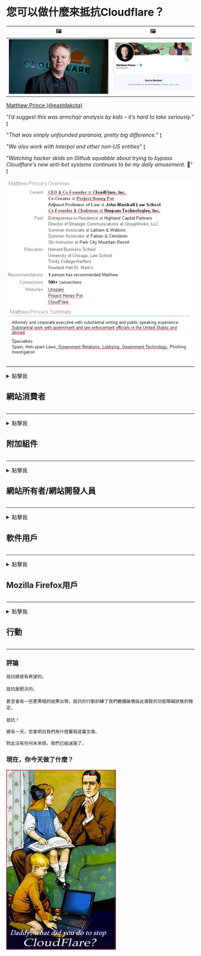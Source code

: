 # 您可以做什麼來抵抗Cloudflare？

| 🖼 | 🖼 |
| --- | --- |
| ![](../image/matthew_prince.jpg) | ![](../image/blockedbymatthewprince.jpg) |

[Matthew Prince (@eastdakota)](https://twitter.com/eastdakota)

"*I’d suggest this was armchair analysis by kids – it’s hard to take seriously.*" [t](https://www.theguardian.com/technology/2015/nov/19/cloudflare-accused-by-anonymous-helping-isis)

"*That was simply unfounded paranoia, pretty big difference.*"  [t](https://twitter.com/xxdesmus/status/992757936123359233)

"*We also work with Interpol and other non-US entities*" [t](https://twitter.com/eastdakota/status/1203028504184360960)

"*Watching hacker skids on Github squabble about trying to bypass Cloudflare's new anti-bot systems continues to be my daily amusement.* 🍿" [t](https://twitter.com/eastdakota/status/1273277839102656515)


![](../image/whoismp.jpg)

---


<details>
<summary>點擊我

## 網站消費者
</summary>


- 如果您喜歡的網站正在使用Cloudflare，請告訴他們不要使用Cloudflare。
  - 在諸如Facebook，Reddit，Twitter或Mastodon之類的社交媒體上抱怨沒有區別。 [動作比主題標籤響亮。](https://twitter.com/phyzonloop/status/1274132092490862594)
  - 如果您想使自己有用，請嘗試與網站所有者聯繫。

[Cloudflare說](https://github.com/Eloston/ungoogled-chromium/issues/783):
```
我們建議您與遇到問題的特定服務或站點的管理員聯繫，並分享您的經驗。
```

[如果您不要求它，則網站所有者永遠不會知道此問題。](../PEOPLE.md)

![](../image/liberapay.jpg)

[成功的例子](https://counterpartytalk.org/t/turn-off-cloudflare-on-counterparty-co-plz/164/5).<br>
你有個問題？ [立即提高聲音。](https://github.com/maraoz/maraoz.github.io/issues/1) 下面的例子。

```
您只是在幫助企業審查和大規模監視。
https://codeberg.org/crimeflare/cloudflare-tor/src/branch/master/README.md
```

```
您的網頁位於CloudFlare中具有隱私保護功能的私人圍牆花園中。
https://codeberg.org/crimeflare/cloudflare-tor/
```

- 花一些時間閱讀網站的隱私政策。
  - 如果網站位於Cloudflare後面，或者網站正在使用連接到Cloudflare的服務。

它必須說明“ Cloudflare”是什麼，並要求獲得與Cloudflare共享數據的許可。 否則將導致違反信任的行為，應避免使用該網站。

[可接受的隱私政策示例在這裡](https://archive.is/bDlTz) ("Subprocessors" > "Entity Name")

```
我已經閱讀了您的隱私政策，但找不到Cloudflare這個詞。
如果您繼續將我的數據提供給Cloudflare，我拒絕與您共享數據。
https://codeberg.org/crimeflare/cloudflare-tor/
```

這是隱私策略的示例，其中沒有單詞Cloudflare。
[Liberland Jobs](https://archive.is/daKIr) [privacy policy](https://docsend.com/view/feiwyte):

![](../image/cfwontobey.jpg)

Cloudflare擁有自己的隱私權政策。
[Cloudflare喜歡讓別人愛不釋手。](https://www.reddit.com/r/GamerGhazi/comments/2s64fe/be_wary_reporting_to_cloudflare/)

這是網站註冊表單的一個很好的例子。
AFAIK，零網站做到這一點。你會相信他們嗎？

```
點擊“註冊XYZ”即表示您同意我們的服務條款和隱私聲明。
您還同意與Cloudflare共享您的數據，並同意cloudflare的隱私聲明。
如果Cloudflare洩露了您的信息或不允許您連接到我們的服務器，那不是我們的錯。 [*]

[ 註冊 ] [ 我不同意 ]
```
[*] [PEOPLE.md](../PEOPLE.md)


- 盡量不要使用他們的服務。 請記住，Cloudflare正在監視您。
  - ["I'm in your TLS, sniffin' your passworz"](../image/iminurtls.jpg)

- 搜索其他網站。 互聯網上有其他選擇和機會！

- 說服您的朋友每天使用Tor。
  - 匿名應該成為開放互聯網的標準！
  - [請注意，Tor項目不喜歡該項目。](../HISTORY.md)

</details>

------

<details>
<summary>點擊我

## 附加組件
</summary>

- 如果您的瀏覽器是Firefox，Tor瀏覽器或Ungoogled Chromium，請使用下面的附加組件之一。
  - 如果要添加其他新的加載項，請先詢問。


| 姓名 | 開發者 | 支持 | 可以阻止 | 可以通知 | Chrome |
| -------- | -------- | -------- | -------- | -------- | -------- |
| [Bloku Cloudflaron MITM-Atakon](../subfiles/about.bcma.md) | #Addon | [ ? ](README.md) | **是的**     | **是的**     |  **是的** |
| [Ĉu ligoj estas vundeblaj al MITM-atako?](../subfiles/about.ismm.md) | #Addon | [ ? ](README.md) | 不     | **是的**     |  **是的** |
| [Ĉu ĉi tiuj ligoj blokos Tor-uzanton?](../subfiles/about.isat.md) | #Addon | [ ? ](README.md) | 不     | **是的**     |  **是的** |
| [Block Cloudflare MITM Attack](https://trac.torproject.org/projects/tor/attachment/ticket/24351/block_cloudflare_mitm_attack-1.0.14.1-an%2Bfx.xpi)<br>[**DELETED BY TOR PROJECT**](../HISTORY.md) | nullius | [ ? ](tool/block_cloudflare_mitm_fx), [Link](README.md) | **是的**     | **是的**     |  不 |
| [TPRB](http://34ahehcli3epmhbu2wbl6kw6zdfl74iyc4vg3ja4xwhhst332z3knkyd.onion/) | Sw | [ ? ](http://34ahehcli3epmhbu2wbl6kw6zdfl74iyc4vg3ja4xwhhst332z3knkyd.onion/) | **是的**     | **是的**     |  不 |
| [Detect Cloudflare](https://addons.mozilla.org/en-US/firefox/addon/detect-cloudflare/) | Frank Otto | [ ? ](https://github.com/traktofon/cf-detect) | 不     | **是的**     |  不 |
| [True Sight](https://addons.mozilla.org/en-US/firefox/addon/detect-cloudflare-plus/) | claustromaniac | [ ? ](https://github.com/claustromaniac/detect-cloudflare-plus) | 不     | **是的**     |  不 |
| [Which Cloudflare datacenter am I visiting?](https://addons.mozilla.org/en-US/firefox/addon/cf-pop/) | 依云 | [ ? ](https://github.com/lilydjwg/cf-pop) | 不     | **是的**     |  不 |


- “ Decentraleyes”可以停止與“ CDNJS（Cloudflare）”的連接。
  - 它可以防止許多請求到達網絡，並提供本地文件以防止站點中斷。
  - 開發人員回复: "[very concerning indeed](https://github.com/Synzvato/decentraleyes/issues/236#issuecomment-352049501)", "[widespread usage severely centralizes the web](https://github.com/Synzvato/decentraleyes/issues/251#issuecomment-366752049)"

- [您還可以從證書頒發機構（CA）刪除或不信任Cloudflare證書。](https://www.ssl.com/how-to/remove-root-certificate-firefox/)

</details>

------

<details>
<summary>點擊我

## 網站所有者/網站開發人員
</summary>


![](../image/word_cloudflarefree.jpg)

- 請勿使用Cloudflare解決方案，期間。
  - 您可以做得更好，對吧？ [以下是刪除Cloudflare訂閱，計劃，域或帳戶的方法。](https://support.cloudflare.com/hc/en-us/articles/200167776-Removing-subscriptions-plans-domains-or-accounts)

| 🖼 | 🖼 |
| --- | --- |
| ![](../image/htmlalertcloudflare.jpg) | ![](../image/htmlalertcloudflare2.jpg) |

- 想要更多的顧客嗎？ 你知道該做什麼。 提示是“在行上方”。
  - [您好，您寫了“我們認真對待您的隱私”，但我收到了“不允許出現錯誤403禁止的匿名代理”。](https://it.slashdot.org/story/19/02/19/0033255/stop-saying-we-take-your-privacy-and-security-seriously) 為什麼要阻止Tor或VPN？ [為什麼要阻止臨時電子郵件？](http://nomdjgwjvyvlvmkolbyp3rocn2ld7fnlidlt2jjyotn3qqsvzs2gmuyd.onion/mail/)

![](../image/anonexist.jpg)

- 使用Cloudflare將增加停機的機會。 如果您的服務器已關閉或Cloudflare已關閉，訪問者將無法訪問您的網站。
  - [您真的認為Cloudflare永遠不會失敗嗎？](https://www.ibtimes.com/cloudflare-down-not-working-sites-producing-504-gateway-timeout-errors-2618008) [Another](https://twitter.com/Jedduff/status/1097875615997399040) [sample](https://twitter.com/search?f=tweets&vertical=default&q=Cloudflare%20is%20having%20problems). [Need more](../PEOPLE.md)?

![](../image/cloudflareinternalerror.jpg)

- 使用Cloudflare代理您的“ API服務”，“軟件更新服務器”或“ RSS feed”將損害您的客戶。 一位客戶打電話給您，並說“我無法再使用您的API”，您也不知道發生了什麼。 Cloudflare可以默默地阻止您的客戶。 你覺得還好嗎
  - 有許多RSS閱讀器客戶端和RSS閱讀器在線服務。 如果您不允許其他人訂閱，為什麼要發布RSS feed？

![](../image/rssfeedovercf.jpg)

- 您需要HTTPS證書嗎？ 使用“讓我們加密”或直接從CA公司購買。

- 您需要DNS服務器嗎？ 無法設置自己的服務器？ 他們呢: [Hurricane Electric Free DNS](https://dns.he.net/), [Dyn.com](https://dyn.com/dns/), [1984 Hosting](https://www.1984hosting.com/), [Afraid.Org (如果您使用TOR，則管理員刪除您的帳戶)](https://freedns.afraid.org/)

- 尋找託管服務？ 僅免費？ 他們呢: [Onion Service](http://vww6ybal4bd7szmgncyruucpgfkqahzddi37ktceo3ah7ngmcopnpyyd.onion/en/security/network-security/tor/onionservices-best-practices), [Free Web Hosting Area](https://freewha.com/), [Autistici/Inventati Web Site Hosting](https://www.autinv5q6en4gpf4.onion/services/website), [Github Pages](https://pages.github.com/), [Surge](https://surge.sh/)
  - [Cloudflare的替代品](../subfiles/cloudflare-alternatives.md)

- 您是否正在使用“ cloudflare-ipfs.com”？ [您知道Cloudflare IPFS不好嗎？](../PEOPLE.md)

- 在服務器上安裝Web應用程序防火牆（例如OWASP和Fail2Ban），並進行正確配置。
  - 阻止Tor不是解決方案。不要僅僅為小的不良用戶而懲罰所有人。

- 重定向或阻止“ Cloudflare Warp”用戶訪問您的網站。 並提供原因（如果可以）。

> IP清單: "[Cloudflare當前的IP範圍](cloudflare_inc/)"

> A: 擋住他們

```
server {
...
deny 173.245.48.0/20;
deny 103.21.244.0/22;
deny 103.22.200.0/22;
deny 103.31.4.0/22;
deny 141.101.64.0/18;
deny 108.162.192.0/18;
deny 190.93.240.0/20;
deny 188.114.96.0/20;
deny 197.234.240.0/22;
deny 198.41.128.0/17;
deny 162.158.0.0/15;
deny 104.16.0.0/12;
deny 172.64.0.0/13;
deny 131.0.72.0/22;
deny 2400:cb00::/32;
deny 2606:4700::/32;
deny 2803:f800::/32;
deny 2405:b500::/32;
deny 2405:8100::/32;
deny 2a06:98c0::/29;
deny 2c0f:f248::/32;
...
}
```

> B: 重定向到警告頁面

```
http {
...
geo $iscf {
default 0;
173.245.48.0/20 1;
103.21.244.0/22 1;
103.22.200.0/22 1;
103.31.4.0/22 1;
141.101.64.0/18 1;
108.162.192.0/18 1;
190.93.240.0/20 1;
188.114.96.0/20 1;
197.234.240.0/22 1;
198.41.128.0/17 1;
162.158.0.0/15 1;
104.16.0.0/12 1;
172.64.0.0/13 1;
131.0.72.0/22 1;
2400:cb00::/32 1;
2606:4700::/32 1;
2803:f800::/32 1;
2405:b500::/32 1;
2405:8100::/32 1;
2a06:98c0::/29 1;
2c0f:f248::/32 1;
}
...
}

server {
...
if ($iscf) {rewrite ^ https://example.com/cfwsorry.php;}
...
}

<?php
header('HTTP/1.1 406 Not Acceptable');
echo <<<CLOUDFLARED
Thank you for visiting ourwebsite.com!<br />
We are sorry, but we can't serve you because your connection is being intercepted by Cloudflare.<br />
Please read https://codeberg.org/crimeflare/cloudflare-tor for more information.<br />
CLOUDFLARED;
die();
```

- 如果您相信自由並歡迎匿名用戶，請設置Tor Onion Service或I2P現場。

- 向其他Clearnet / Tor雙重網站運營商尋求建議，並結交匿名朋友！

</details>

------

<details>
<summary>點擊我

## 軟件用戶
</summary>


- Discord正在使用CloudFlare。 備擇方案？ 我們推薦 [**Briar** (Android)](https://f-droid.org/en/packages/org.briarproject.briar.android/), [Ricochet (PC)](https://ricochet.im/), [Tox + Tor (Android/PC)](https://tox.chat/download.html)
  - Briar包含Tor守護程序，因此您無需安裝Orbot。
  - Qwtch開發人員Open Privacy在其git服務中刪除了stop_cloudflare項目，恕不另行通知。

- 如果您使用Debian GNU / Linux或任何派生版本，請訂閱: [bug #831835](https://bugs.debian.org/cgi-bin/bugreport.cgi?bug=831835). 並且，如果可以的話，請幫助驗證補丁程序，並幫助維護人員就是否應該接受該補丁程序得出正確的結論。

- 始終推薦這些瀏覽器。

| 姓名 | 開發者 | 支持 | 評論 |
| -------- | -------- | -------- | -------- |
| [Ungoogled-Chromium](https://ungoogled-software.github.io/ungoogled-chromium-binaries/) | Eloston | [ ? ](https://github.com/Eloston/ungoogled-chromium) | PC (Win, Mac, Linux)  _!Tor_ |
| [Bromite](https://www.bromite.org/fdroid) | Bromite | [ ? ](https://github.com/bromite/bromite/issues) | Android  _!Tor_ |
| [Tor Browser](https://www.torproject.org/download/) | Tor Project | [ ? ](https://support.torproject.org/) | PC (Win, Mac, Linux)  _Tor_|
| [Tor Browser Android](https://www.torproject.org/download/) | Tor Project | [ ? ](https://support.torproject.org/) | Android  _Tor_|
| [Onion Browser](https://itunes.apple.com/us/app/onion-browser/id519296448?mt=8) | Mike Tigas | [ ? ](https://github.com/OnionBrowser/OnionBrowser/issues) | Apple iOS  _Tor_|
| [GNU/Icecat](https://www.gnu.org/software/gnuzilla/) | GNU | [ ? ](https://www.gnu.org/software/gnuzilla/) | PC (Linux) |
| [IceCatMobile](https://f-droid.org/en/packages/org.gnu.icecat/) | GNU | [ ? ](https://lists.gnu.org/mailman/listinfo/bug-gnuzilla) | Android |
| [Iridium Browser](https://iridiumbrowser.de/about/) | Iridium | [ ? ](https://github.com/iridium-browser/iridium-browser/) | PC (Win, Mac, Linux, OpenBSD) |


其他軟件的隱私是不完善的。 這並不意味著Tor瀏覽器是“完美的”。
互聯網和技術上既沒有100％安全，也沒有100％私有。

- 不想使用Tor？ 您可以將任何瀏覽器與Tor守護程序一起使用。
  - [請注意，Tor項目不喜歡這樣。](https://support.torproject.org/tbb/tbb-9/) 如果可以，請使用Tor瀏覽器。
- [如何在Tor中使用Chromium](../subfiles/chromium_tor.md)


讓我們談談其他軟件的隱私。

- [如果您確實需要使用Firefox，請選擇“ Firefox ESR”。](https://www.mozilla.org/en-US/firefox/organizations/)
  - [Firefox-間諜軟件看門狗](https://spyware.neocities.org/articles/firefox.html)
  - [Firefox拒絕言論自由，禁止言論自由](https://web.archive.org/web/20200423010026/https://reclaimthenet.org/firefox-rejects-free-speech-bans-free-speech-commenting-plugin-dissenter-from-its-extensions-gallery/)
  - ["100多個投票。似乎要求一家軟件公司堅持下去...這些天軟件太過分了。"](https://old.reddit.com/r/firefox/comments/gutdiw/weve_got_work_to_do_the_mozilla_blog/fslbbb6/)
  - [嗯，為什麼Firefox在我的URL欄中顯示贊助商鏈接？](https://www.reddit.com/r/firefox/comments/jybx2w/uh_why_is_firefox_showing_me_sponsored_links_in/)
  - [Mozilla-惡魔化身](https://digdeeper.neocities.org/ghost/mozilla.html)

- [記住，Mozilla正在使用Cloudflare服務。](https://www.robtex.com/dns-lookup/www.mozilla.org) [他們還在產品上使用Cloudflare的DNS服務。](https://www.theregister.co.uk/2018/03/21/mozilla_testing_dns_encryption/)

- [Mozilla正式拒絕了該票證。](https://bugzilla.mozilla.org/show_bug.cgi?id=1426618)

- [Firefox Focus是個玩笑。](https://github.com/mozilla-mobile/focus-android/issues/1743) [他們答應關閉遙測，但他們更改了它。](https://github.com/mozilla-mobile/focus-android/issues/4210)

- [PaleMoon / Basilisk開發人員喜歡Cloudflare。](https://github.com/mozilla-mobile/focus-android/issues/1743#issuecomment-345993097)
  - [Pale Moon的Archive Server入侵並傳播了惡意軟件達18個月](https://www.reddit.com/r/privacytoolsIO/comments/cc808y/pale_moons_archive_server_hacked_and_spread/)
  - 他也討厭Tor用戶 - "[讓它對Tor懷有敵意。考慮到其極高的濫用因素，我認為大多數網站都應該對Tor懷有敵意。](https://github.com/yacy/yacy_search_server/issues/314#issuecomment-565932097)"

- [Waterfox有嚴重的“電話回家”問題](https://spyware.neocities.org/articles/waterfox.html)

- [Google Chrome瀏覽器是間諜軟件。](https://www.gnu.org/proprietary/malware-google.en.html)
  - [Google記錄了您的活動。](https://spyware.neocities.org/articles/chrome.html)

- [SRWare Iron使太多的電話歸屬連接。](https://spyware.neocities.org/articles/iron.html) 它還連接到Google域。

- [勇敢的瀏覽器將Facebook / Twitter跟踪器列入白名單。](https://www.bleepingcomputer.com/news/security/facebook-twitter-trackers-whitelisted-by-brave-browser/)
  - [這裡還有更多問題。](https://spyware.neocities.org/articles/brave.html)
  - [幣安會員ID](https://twitter.com/cryptonator1337/status/1269594587716374528)

- [Microsoft Edge允許Facebook在用戶的背後運行Flash代碼。](https://www.zdnet.com/article/microsoft-edge-lets-facebook-run-flash-code-behind-users-backs/)

- [Vivaldi不尊重您的隱私。](https://spyware.neocities.org/articles/vivaldi.html)

- [Opera間諜軟件級別：極高](https://spyware.neocities.org/articles/opera.html)

- Apple iOS: [您根本不應該使用iOS，主要是因為它是惡意軟件。](https://www.gnu.org/proprietary/malware-apple.html)

因此，我們僅推薦上表。沒有其他的。

</details>

------

<details>
<summary>點擊我

## Mozilla Firefox用戶
</summary>


- “ Firefox Nightly”將在不選擇退出方法的情況下將調試級別的信息發送到Mozilla服務器。
  - [Mozilla服務器表現出Cloudflare](https://www.digwebinterface.com/?hostnames=www.mozilla.org%0D%0Amozilla.cloudflare-dns.com&type=&ns=resolver&useresolver=8.8.4.4&nameservers=)

- 可以禁止Firefox連接到Mozilla服務器。
  - [Mozilla的政策模板指南](https://github.com/mozilla/policy-templates/blob/master/README.md)
  - 請記住，此技巧可能會在更高版本中停止工作，因為Mozilla喜歡將自己列入白名單。
  - 使用防火牆和DNS過濾器將其完全阻止。

"`/distribution/policies.json`"

>     "WebsiteFilter": {
> 		"Block": [
> 		"*://*.mozilla.com/*",
> 		"*://*.mozilla.net/*",
> 		"*://*.mozilla.org/*",
> 		"*://webcompat.com/*",
> 		"*://*.firefox.com/*",
> 		"*://*.thunderbird.net/*",
> 		"*://*.cloudflare.com/*"
> 		]
>     },


- ~~報告有關mozilla跟踪器的錯誤，告訴他們不要使用Cloudflare。~~ 有關於bugzilla的錯誤報告。許多人都發布了他們的擔憂，但是該錯誤於2018年被管理員隱藏了。

- 您可以在Firefox中禁用DoH。
  - [更改Firefox的默認DNS提供商](../subfiles/change-firefox-dns.md)

![](../image/firefoxdns.jpg)

- [如果要使用非ISP DNS，請考慮使用OpenNIC Tier2 DNS服務或任何非Cloudflare DNS服務。](https://wiki.opennic.org/start)
![](../image/opennic.jpg)
  - 使用DNS阻止Cloudflare。 [Crimeflare DNS](https://dns.crimeflare.eu.org/)

- 您可以將Tor用作DNS解析器。 [如果您不是Tor專家，請在此處提問。](https://tor.stackexchange.com/)

> **如何？**
> 1. 下載Tor並將其安裝在您的計算機上。
> 2. 將此行添加到“ torrc”文件中。
> DNSPort 127.0.0.1:53
> 3. 重新啟動Tor。
> 4. 將計算機的DNS服務器設置為“ 127.0.0.1”。

</details>

------

<details>
<summary>點擊我

## 行動
</summary>


- 告訴周圍的人有關Cloudflare的危險。

- [幫助改進此存儲庫。](https://codeberg.org/crimeflare/cloudflare-tor).
  - 這兩個列表，針對它的參數和詳細信息。

- [記錄並公開披露Cloudflare（及類似公司）出現問題的地方，並確保在這樣做時提及此存儲庫](https://codeberg.org/crimeflare/cloudflare-tor) :)

- 默認情況下，讓更多的人使用Tor，以便他們可以從世界不同地方的角度來體驗網絡。

- 在社交媒體和肉類空間中成立小組，致力於從Cloudflare中解放世界。

- 在適當的情況下，鏈接到此存儲庫上的這些組-這可以作為協調協同工作的場所。

- [啟動一個合作社，可以為Cloudflare提供有意義的非公司替代方案。](../subfiles/cloudflare-alternatives.md)

- 讓我們知道任何替代方法，至少可以幫助您提供針對Cloudflare的多層防禦。

- 如果您是Cloudflare客戶，請設置您的隱私設置，然後等待他們違反它們。
  - [然後將其置於反垃圾郵件/侵犯隱私行為的指控之下。](https://twitter.com/thexpaw/status/1108424723233419264)

- 如果您位於美利堅合眾國，並且所涉及的網站是銀行或會計師，請嘗試根據《格拉姆-里奇-比利利法案》或《美國有殘障人士法案》施加法律壓力，並向我們報告您獲得了多少。

- 如果該網站是政府網站，請嘗試根據《美國憲法》第一修正案對法律施加壓力。

- 如果您是歐盟公民，請根據通用數據保護法規與網站聯繫以發送您的個人信息。如果他們拒絕向您提供您的信息，那是違反法律的。

- 對於聲稱在其網站上提供服務的公司，請嘗試將其作為“虛假廣告”報告給消費者保護組織和BBB。 Cloudflare網站由Cloudflare服務器提供服務。

- [國際電聯在美國的背景下建議，Cloudflare的規模已經開始變得足夠大，以至於反托拉斯法可能會被推倒在他們身上。](https://www.itu.int/en/ITU-T/Workshops-and-Seminars/20181218/Documents/Geoff_Huston_Presentation.pdf)

- 可以想像，GNU GPL版本4可能包含禁止將源代碼存儲在此類服務之後的規定，要求所有GPLv4和更高版本的程序至少可以通過不歧視Tor用戶的介質訪問源代碼。

</details>

------

### 評論

```
抵抗總是有希望的。

抵抗是肥沃的。

甚至會有一些更黑暗的結果出現，抵抗的行動訓練了我們繼續破壞由此導致的功能障礙狀態的穩定。

抵抗！
```

```
總有一天，您會明白我們為什麼要寫這篇文章。
```

```
對此沒有任何未來感。我們已經迷路了。
```

### 現在，你今天做了什麼？


![](../image/stopcf.jpg)

